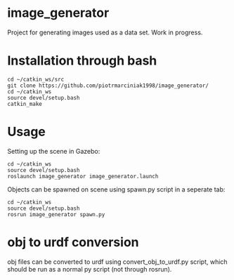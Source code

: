 # image_generator
Project for generating images used as a data set. Work in progress.

# Installation through bash
```
cd ~/catkin_ws/src
git clone https://github.com/piotrmarciniak1998/image_generator/
cd ~/catkin_ws
source devel/setup.bash
catkin_make
```
# Usage
Setting up the scene in Gazebo:
```
cd ~/catkin_ws
source devel/setup.bash
roslaunch image_generator image_generator.launch
```
Objects can be spawned on scene using spawn.py script in a seperate tab:
```
cd ~/catkin_ws
source devel/setup.bash
rosrun image_generator spawn.py
```
# obj to urdf conversion
obj files can be converted to urdf using convert_obj_to_urdf.py script, which should be run as a normal py script (not through rosrun).
